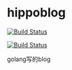 # hippoblog 

[![Build Status](https://travis-ci.org/hippora/hippoblog.svg)](https://travis-ci.org/hippora/hippoblog)

[![Build Status](https://drone.io/github.com/hippora/hippoblog/status.png)](https://drone.io/github.com/hippora/hippoblog/latest)

golang写的blog
